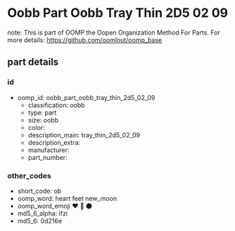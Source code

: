 # Oobb Part Oobb Tray Thin 2D5 02 09  

note: This is part of OOMP the Oopen Organization Method For Parts. For more details: https://github.com/oomlout/oomp_base

##  part details





### id
* oomp_id: oobb_part_oobb_tray_thin_2d5_02_09
  * classification: oobb
  * type: part
  * size: oobb
  * color: 
  * description_main: tray_thin_2d5_02_09
  * description_extra: 
  * manufacturer: 
  * part_number: 

### other_codes
* short_code: ob
* oomp_word: heart feet new_moon
* oomp_word_emoji :heart: :feet: :new_moon:
* md5_6_alpha: ifzi
* md5_6: 0d216e